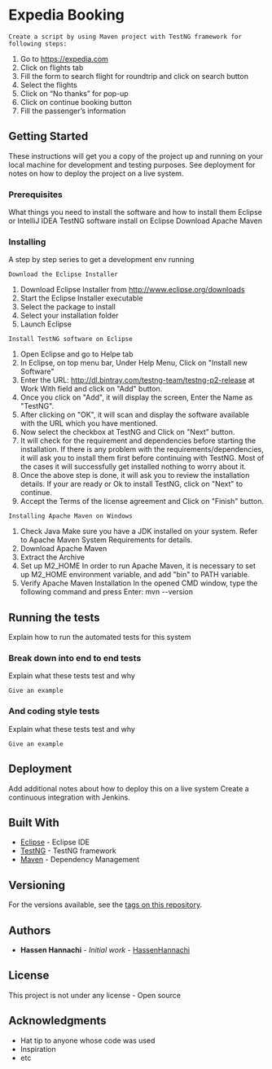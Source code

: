# Expedia Booking
```
Create a script by using Maven project with TestNG framework for following steps:
```
1. Go to https://expedia.com
2. Click on flights tab
3. Fill the form to search flight for roundtrip and click on search button
4. Select the flights
5. Click on “No thanks” for pop-up
6. Click on continue booking button
7. Fill the passenger’s information

## Getting Started

These instructions will get you a copy of the project up and running on your local machine for development and testing purposes. See deployment for notes on how to deploy the project on a live system.

### Prerequisites

What things you need to install the software and how to install them
Eclipse or IntelliJ IDEA
TestNG software install on Eclipse
Download Apache Maven

### Installing

A step by step series to get a development env running 

```
Download the Eclipse Installer
```
1. Download Eclipse Installer from http://www.eclipse.org/downloads
2. Start the Eclipse Installer executable
3. Select the package to install
4. Select your installation folder
5. Launch Eclipse

```
Install TestNG software on Eclipse
```
1. Open Eclipse and go to Helpe tab
2. In Eclipse, on top menu bar, Under Help Menu, Click on "Install new Software"
3. Enter the URL: http://dl.bintray.com/testng-team/testng-p2-release at Work With field and click on "Add" button.
4. Once you click on "Add", it will display the screen, Enter the Name as "TestNG".
5. After clicking on "OK", it will scan and display the software available with the URL which you have mentioned.
6. Now select the checkbox at TestNG and Click on "Next" button.
7. It will check for the requirement and dependencies before starting the installation. If there is any problem with the requirements/dependencies, it will ask you to install them first before continuing with TestNG. Most of the cases it will successfully get installed nothing to worry about it.
8. Once the above step is done, it will ask you to review the installation details. If your are ready or Ok to install TestNG, click on "Next" to continue.
9. Accept the Terms of the license agreement and Click on "Finish" button.
```
Installing Apache Maven on Windows
```
1. Check Java
Make sure you have a JDK installed on your system. Refer to Apache Maven System Requirements for details.
2. Download Apache Maven
3. Extract the Archive
4. Set up M2_HOME
In order to run Apache Maven, it is necessary to set up M2_HOME environment variable, and add "bin" to PATH variable.
5. Verify Apache Maven Installation
In the opened CMD window, type the following command and press Enter: mvn --version

## Running the tests

Explain how to run the automated tests for this system

### Break down into end to end tests

Explain what these tests test and why

```
Give an example
```

### And coding style tests

Explain what these tests test and why

```
Give an example
```

## Deployment

Add additional notes about how to deploy this on a live system
Create a continuous integration with Jenkins.

## Built With

* [Eclipse](https://www.eclipse.org/) - Eclipse IDE
* [TestNG](https://testng.org/doc/) - TestNG framework
* [Maven](https://maven.apache.org/) - Dependency Management

## Versioning

For the versions available, see the [tags on this repository](https://github.com/your/project/tags). 

## Authors

* **Hassen Hannachi** - *Initial work* - [HassenHannachi](https://github.com/HannachiHassen)

## License

This project is not under any license - Open source 

## Acknowledgments

* Hat tip to anyone whose code was used
* Inspiration
* etc


